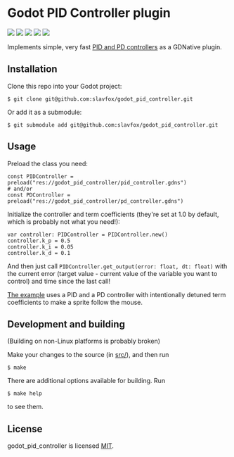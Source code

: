 # Godot PID Controller plugin

![](https://img.shields.io/github/license/slavfox/godot_pid_controller.svg?style=flat) ![](https://img.shields.io/badge/language-C%2B%2B-yellow.svg?style=flat) ![](https://img.shields.io/github/languages/count/slavfox/godot_pid_controller.svg?style=flat) ![](https://img.shields.io/github/languages/top/slavfox/godot_pid_controller.svg?style=flat) ![](https://img.shields.io/badge/plugin%20format-GDNative-blue.svg?style=flat)
 
Implements simple, very fast [PID and PD controllers](https://en.wikipedia.org/wiki/PID_controller) as a GDNative plugin.

## Installation

Clone this repo into your Godot project:
```
$ git clone git@github.com:slavfox/godot_pid_controller.git
```
Or add it as a submodule:
```
$ git submodule add git@github.com:slavfox/godot_pid_controller.git
```

## Usage

Preload the class you need:

```gdscript
const PIDController = preload("res://godot_pid_controller/pid_controller.gdns")
# and/or
const PDController = preload("res://godot_pid_controller/pd_controller.gdns")
```

Initialize the controller and term coefficients (they're set at 1.0 by default, which is probably not what you need!):

```gdscript
var controller: PIDController = PIDController.new()
controller.k_p = 0.5
controller.k_i = 0.05
controller.k_d = 0.1
```

And then just call `PIDController.get_output(error: float, dt: float)` with the current error (target value - current value of the variable you want to control) and time since the last call!

[The example](https://github.com/slavfox/godot_pid_controller/blob/master/example/pid.gd) uses a PID and a PD controller with intentionally detuned term coefficients to make a sprite follow the mouse.

## Development and building

(Building on non-Linux platforms is probably broken)

Make your changes to the source (in [src/](https://github.com/slavfox/godot_pid_controller/tree/master/src/)), and then run
```
$ make
```

There are additional options available for building. Run
```
$ make help
```
to see them.

## License

godot_pid_controller is licensed [MIT](https://github.com/slavfox/godot_pid_controller/blob/master/LICENSE).
